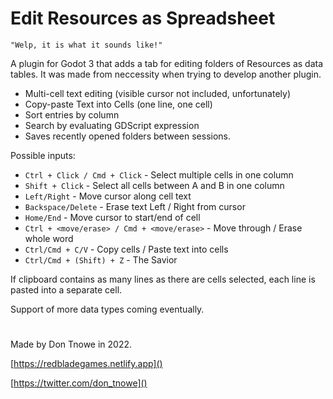 # Edit Resources as Spreadsheet

    "Welp, it is what it sounds like!"

A plugin for Godot 3 that adds a tab for editing folders of Resources as data tables. It was made from neccessity when trying to develop another plugin.

- Multi-cell text editing (visible cursor not included, unfortunately)
- Copy-paste Text into Cells (one line, one cell)
- Sort entries by column
- Search by evaluating GDScript expression
- Saves recently opened folders between sessions.

Possible inputs:
- `Ctrl + Click / Cmd + Click` - Select multiple cells in one column
- `Shift + Click` - Select all cells between A and B in one column
- `Left/Right` - Move cursor along cell text
- `Backspace/Delete` - Erase text Left / Right from cursor
- `Home/End` - Move cursor to start/end of cell
- `Ctrl + <move/erase> / Cmd + <move/erase>` - Move through / Erase whole word
- `Ctrl/Cmd + C/V` - Copy cells / Paste text into cells 
- `Ctrl/Cmd + (Shift) + Z` - The Savior

If clipboard contains as many lines as there are cells selected, each line is pasted into a separate cell.

Support of more data types coming eventually.

#

Made by Don Tnowe in 2022.

[https://redbladegames.netlify.app]()

[https://twitter.com/don_tnowe]()
